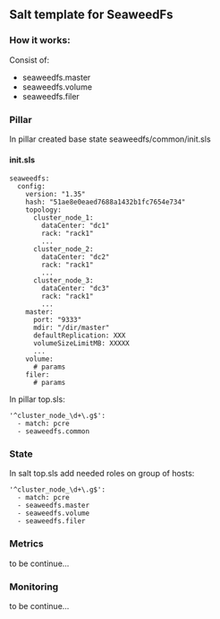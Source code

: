 ## Salt template for SeaweedFs

### How it works:

Consist of:

 * seaweedfs.master
 * seaweedfs.volume
 * seaweedfs.filer


### Pillar
 In pillar created base state seaweedfs/common/init.sls
 
#### init.sls
  
```
seaweedfs:
  config:
    version: "1.35"
    hash: "51ae8e0eaed7688a1432b1fc7654e734"
    topology: 
      cluster_node_1:
        dataCenter: "dc1"
        rack: "rack1"
        ...
      cluster_node_2:
        dataCenter: "dc2"
        rack: "rack1"
        ...
      cluster_node_3:
        dataCenter: "dc3"
        rack: "rack1"
        ...
    master:
      port: "9333"
      mdir: "/dir/master"
      defaultReplication: XXX
      volumeSizeLimitMB: XXXXX
      ...
    volume:
      # params
    filer:
      # params
```

In pillar top.sls:

```
'^cluster_node_\d+\.g$':
  - match: pcre
  - seaweedfs.common
```

### State

In salt top.sls add needed roles on group of hosts:

```
'^cluster_node_\d+\.g$':
  - match: pcre
  - seaweedfs.master
  - seaweedfs.volume
  - seaweedfs.filer
```

### Metrics

to be continue...

### Monitoring

to be continue...